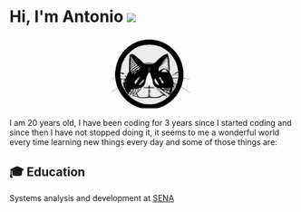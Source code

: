 <!DOCTYPE html>
<html lang="en">
   <head>
    <meta charset="UTF-8" />
    <meta name="viewport" content="width=device-width, initial-scale=1.0" />
    <link rel="stylesheet" href="https://cdnjs.cloudflare.com/ajax/libs/font-awesome/5.15.3/css/all.min.css" integrity="sha512-K5GTAYhO+0pZlSTBTZIUPN8Kx8pxz+HHZ4dPyZygPZzlh3Kmr1pESIDpqv1LYL77H6zF9pRIb/y6Ua5FfE/IdQ==" crossorigin="anonymous" />
<script src="https://kit.fontawesome.com/7c40aeb0cd.js" crossorigin="anonymous"></script>
  </head>


<body>
<h1> Hi, I'm Antonio  <img src="https://media.giphy.com/media/ES4Vcv8zWfIt2/giphy.gif" width="70" ></img></h1>
<div align="center">
 <img src="https://github.com/antonig5/antonig5/raw/main/neko.jpeg" width="40%" /> 
</div>
<p>I am 20 years old, I have been coding for 3 years since I started coding and since then I have not stopped doing it, it seems to me a wonderful world every time learning new things every day and some of those things are:</p>

<i class="fa-brands fa-square-js"></i>

  <h2>🎓 Education</h2>
 <p>Systems analysis and development at <a href="https://oferta.senasofiaplus.edu.co/sofia-oferta/">SENA</a> </p>  
</body>


</html>
<!--
**antonig5/antonig5** is a ✨ _special_ ✨ repository because its `README.md` (this file) appears on your GitHub profile.

Here are some ideas to get you started:

- 🔭 I’m currently working on ...
- 🌱 I’m currently learning ...
- 👯 I’m looking to collaborate on ...
- 🤔 I’m  for help with ...
- 💬 Ask me about ...
- 📫 How to reach me: ...
- 😄 Pronouns: ...
- ⚡ Fun fact: ...
-->
